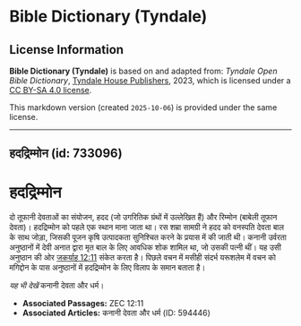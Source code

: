 # Bible Dictionary (Tyndale)

## License Information

**Bible Dictionary (Tyndale)** is based on and adapted from: _Tyndale Open Bible Dictionary_, [Tyndale House Publishers](https://tyndaleopenresources.com/), 2023, which is licensed under a [CC BY-SA 4.0 license](https://creativecommons.org/licenses/by-sa/4.0/legalcode.en).

This markdown version (created `2025-10-06`) is provided under the same license.



--------------------------------

## हदद्रिम्मोन (id: 733096)

हदद्रिम्मोन
===========

दो तूफानी देवताओं का संयोजन, हदद (जो उगरितिक ग्रंथों में उल्लेखित हैं) और रिम्मोन (बाबेली तूफान देवता)। हदद्रिम्मोन को पहले एक स्थान माना जाता था। रस शम्रा सामग्री ने हदद को वनस्पति देवता बाल के साथ जोड़ा, जिसकी पूजन कृषि उत्पादकता सुनिश्चित करने के प्रयास में की जाती थी। कनानी उर्वरता अनुष्ठानों में देवी अनात द्वारा मृत बाल के लिए आवधिक शोक शामिल था, जो उसकी पत्नी थीं। यह उसी अनुष्ठान की ओर [जकर्याह 12:11](https://ref.ly/Zech12:11) संकेत करता है। पिछले वचन में मसीही संदर्भ यरूशलेम में वचन को मगिद्दोन के पास अनुष्ठानों में हदद्रिम्मोन के लिए विलाप के समान बताता है।

*यह भी देखें* कनानी देवता और धर्म। 

* **Associated Passages:** ZEC 12:11
* **Associated Articles:** कनानी देवता और धर्म (ID: 594446)

